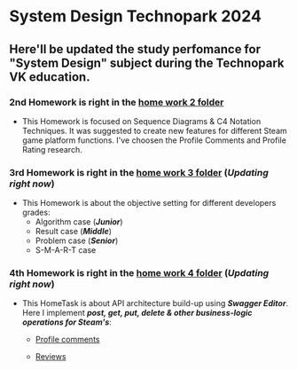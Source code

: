 # System Design Technopark 2024

## Here'll be updated the study perfomance for "System Design" subject during the Technopark VK education. 

### 2nd Homework is right in the [home work 2 folder](HW2_SD)

* This Homework is focused on Sequence Diagrams & C4 Notation Techniques. It was suggested to create new features for different Steam game platform functions. I've choosen the Profile Comments and Profile Rating research.  

### 3rd Homework is right in the [home work 3 folder](HW3_SD) (***Updating right now***)

* This Homework is about the objective setting for different developers grades:
    * Algorithm case (***Junior***)
    * Result case (***Middle***)
    * Problem case (***Senior***)
    * S-M-A-R-T case

### 4th Homework is right in the [home work 4 folder](HW4_SD_API) (***Updating right now***)

* This HomeTask is about API architecture build-up using ***Swagger Editor***. Here I implement ***post, get, put, delete & other business-logic operations for Steam's***: 

    * [Profile comments](HW4_SD_API/API_profile_comments)

    * [Reviews](HW4_SD_API/API_reviews)
